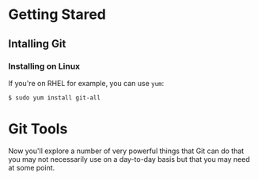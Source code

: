 # Getting Stared
## Intalling Git
### Installing on Linux
If you're on RHEL for example, you can use `yum`:
```
$ sudo yum install git-all
```

# Git Tools
Now you'll explore a number of very powerful things that Git can do that you may not necessarily use on a day-to-day basis but that you may need at some point.

